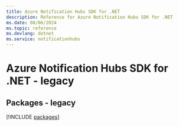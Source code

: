 ```yaml
---
title: Azure Notification Hubs SDK for .NET
description: Reference for Azure Notification Hubs SDK for .NET
ms.date: 08/06/2024
ms.topic: reference
ms.devlang: dotnet
ms.service: notificationhubs
---
```

# Azure Notification Hubs SDK for .NET - legacy
## Packages - legacy
[!INCLUDE [packages](notification-hubs-index.md)]